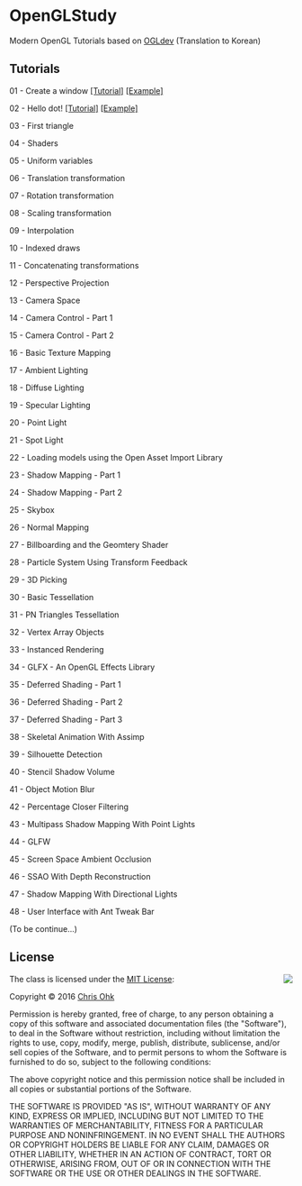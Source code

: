 # OpenGLStudy

Modern OpenGL Tutorials based on [OGLdev](http://ogldev.atspace.co.uk/) (Translation to Korean)

## Tutorials

01 - Create a window [\[Tutorial\]](TBA) [\[Example\]](https://github.com/utilForever/OpenGLStudy/tree/master/Tutorial%2001%20-%20Create%20a%20window)

02 - Hello dot! [\[Tutorial\]](TBA) [\[Example\]](https://github.com/utilForever/OpenGLStudy/tree/master/Tutorial%2002%20-%20Hello%20Dot!)

03 - First triangle

04 - Shaders

05 - Uniform variables

06 - Translation transformation

07 - Rotation transformation

08 - Scaling transformation

09 - Interpolation

10 - Indexed draws

11 - Concatenating transformations

12 - Perspective Projection

13 - Camera Space

14 - Camera Control - Part 1

15 - Camera Control - Part 2

16 - Basic Texture Mapping

17 - Ambient Lighting

18 - Diffuse Lighting

19 - Specular Lighting

20 - Point Light

21 - Spot Light

22 - Loading models using the Open Asset Import Library

23 - Shadow Mapping - Part 1

24 - Shadow Mapping - Part 2

25 - Skybox

26 - Normal Mapping

27 - Billboarding and the Geomtery Shader

28 - Particle System Using Transform Feedback

29 - 3D Picking

30 - Basic Tessellation

31 - PN Triangles Tessellation

32 - Vertex Array Objects

33 - Instanced Rendering

34 - GLFX - An OpenGL Effects Library

35 - Deferred Shading - Part 1

36 - Deferred Shading - Part 2

37 - Deferred Shading - Part 3

38 - Skeletal Animation With Assimp

39 - Silhouette Detection

40 - Stencil Shadow Volume

41 - Object Motion Blur

42 - Percentage Closer Filtering

43 - Multipass Shadow Mapping With Point Lights

44 - GLFW

45 - Screen Space Ambient Occlusion

46 - SSAO With Depth Reconstruction

47 - Shadow Mapping With Directional Lights

48 - User Interface with Ant Tweak Bar

(To be continue...)

## License

<img align="right" src="http://opensource.org/trademarks/opensource/OSI-Approved-License-100x137.png">

The class is licensed under the [MIT License](http://opensource.org/licenses/MIT):

Copyright &copy; 2016 [Chris Ohk](http://www.github.com/utilForever)

Permission is hereby granted, free of charge, to any person obtaining a copy of this software and associated documentation files (the "Software"), to deal in the Software without restriction, including without limitation the rights to use, copy, modify, merge, publish, distribute, sublicense, and/or sell copies of the Software, and to permit persons to whom the Software is furnished to do so, subject to the following conditions:

The above copyright notice and this permission notice shall be included in all copies or substantial portions of the Software.

THE SOFTWARE IS PROVIDED "AS IS", WITHOUT WARRANTY OF ANY KIND, EXPRESS OR IMPLIED, INCLUDING BUT NOT LIMITED TO THE WARRANTIES OF MERCHANTABILITY, FITNESS FOR A PARTICULAR PURPOSE AND NONINFRINGEMENT. IN NO EVENT SHALL THE AUTHORS OR COPYRIGHT HOLDERS BE LIABLE FOR ANY CLAIM, DAMAGES OR OTHER LIABILITY, WHETHER IN AN ACTION OF CONTRACT, TORT OR OTHERWISE, ARISING FROM, OUT OF OR IN CONNECTION WITH THE SOFTWARE OR THE USE OR OTHER DEALINGS IN THE SOFTWARE.
